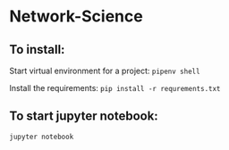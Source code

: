 # Network-Science

## To install: 

Start virtual environment for a project:
`pipenv shell`

Install the requirements:
`pip install -r requrements.txt`

## To start jupyter notebook:
`jupyter notebook`
